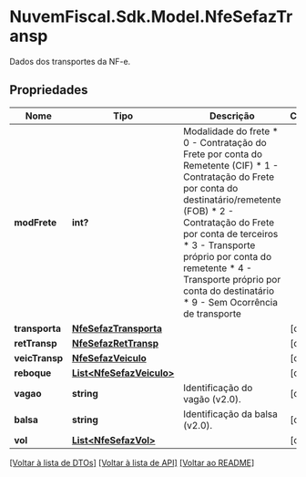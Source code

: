 # NuvemFiscal.Sdk.Model.NfeSefazTransp
Dados dos transportes da NF-e.

## Propriedades

Nome | Tipo | Descrição | Comentários
------------ | ------------- | ------------- | -------------
**modFrete** | **int?** | Modalidade do frete  * 0 - Contratação do Frete por conta do Remetente (CIF)  * 1 - Contratação do Frete por conta do destinatário/remetente (FOB)  * 2 - Contratação do Frete por conta de terceiros  * 3 - Transporte próprio por conta do remetente  * 4 - Transporte próprio por conta do destinatário  * 9 - Sem Ocorrência de transporte | 
**transporta** | [**NfeSefazTransporta**](NfeSefazTransporta.md) |  | [optional] 
**retTransp** | [**NfeSefazRetTransp**](NfeSefazRetTransp.md) |  | [optional] 
**veicTransp** | [**NfeSefazVeiculo**](NfeSefazVeiculo.md) |  | [optional] 
**reboque** | [**List&lt;NfeSefazVeiculo&gt;**](NfeSefazVeiculo.md) |  | [optional] 
**vagao** | **string** | Identificação do vagão (v2.0). | [optional] 
**balsa** | **string** | Identificação da balsa (v2.0). | [optional] 
**vol** | [**List&lt;NfeSefazVol&gt;**](NfeSefazVol.md) |  | [optional] 

[[Voltar à lista de DTOs]](../README.md#documentation-for-models) [[Voltar à lista de API]](../README.md#documentation-for-api-endpoints) [[Voltar ao README]](../README.md)

